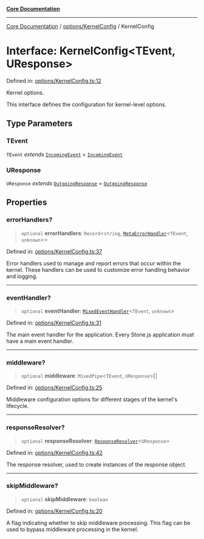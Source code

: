 [**Core Documentation**](../../../README.md)

***

[Core Documentation](../../../README.md) / [options/KernelConfig](../README.md) / KernelConfig

# Interface: KernelConfig\<TEvent, UResponse\>

Defined in: [options/KernelConfig.ts:12](https://github.com/stonemjs/core/blob/3581a30de158e951ead319c3cc6abead0be9639f/src/options/KernelConfig.ts#L12)

Kernel options.

This interface defines the configuration for kernel-level options.

## Type Parameters

### TEvent

`TEvent` *extends* [`IncomingEvent`](../../../events/IncomingEvent/classes/IncomingEvent.md) = [`IncomingEvent`](../../../events/IncomingEvent/classes/IncomingEvent.md)

### UResponse

`UResponse` *extends* [`OutgoingResponse`](../../../events/OutgoingResponse/classes/OutgoingResponse.md) = [`OutgoingResponse`](../../../events/OutgoingResponse/classes/OutgoingResponse.md)

## Properties

### errorHandlers?

> `optional` **errorHandlers**: `Record`\<`string`, [`MetaErrorHandler`](../../../declarations/interfaces/MetaErrorHandler.md)\<`TEvent`, `unknown`\>\>

Defined in: [options/KernelConfig.ts:37](https://github.com/stonemjs/core/blob/3581a30de158e951ead319c3cc6abead0be9639f/src/options/KernelConfig.ts#L37)

Error handlers used to manage and report errors that occur within the kernel.
These handlers can be used to customize error handling behavior and logging.

***

### eventHandler?

> `optional` **eventHandler**: [`MixedEventHandler`](../../../declarations/type-aliases/MixedEventHandler.md)\<`TEvent`, `unknown`\>

Defined in: [options/KernelConfig.ts:31](https://github.com/stonemjs/core/blob/3581a30de158e951ead319c3cc6abead0be9639f/src/options/KernelConfig.ts#L31)

The main event handler for the application.
Every Stone.js application must have a main event handler.

***

### middleware?

> `optional` **middleware**: `MixedPipe`\<`TEvent`, `UResponse`\>[]

Defined in: [options/KernelConfig.ts:25](https://github.com/stonemjs/core/blob/3581a30de158e951ead319c3cc6abead0be9639f/src/options/KernelConfig.ts#L25)

Middleware configuration options for different stages of the kernel's lifecycle.

***

### responseResolver?

> `optional` **responseResolver**: [`ResponseResolver`](../../../declarations/type-aliases/ResponseResolver.md)\<`UResponse`\>

Defined in: [options/KernelConfig.ts:42](https://github.com/stonemjs/core/blob/3581a30de158e951ead319c3cc6abead0be9639f/src/options/KernelConfig.ts#L42)

The response resolver, used to create instances of the response object.

***

### skipMiddleware?

> `optional` **skipMiddleware**: `boolean`

Defined in: [options/KernelConfig.ts:20](https://github.com/stonemjs/core/blob/3581a30de158e951ead319c3cc6abead0be9639f/src/options/KernelConfig.ts#L20)

A flag indicating whether to skip middleware processing.
This flag can be used to bypass middleware processing in the kernel.

